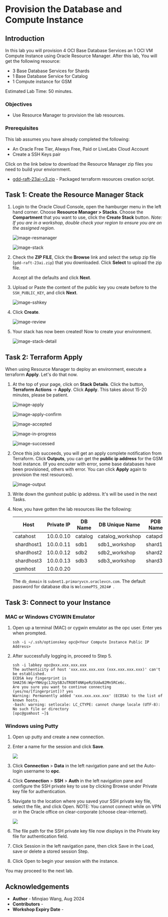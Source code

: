 # Provision the Database and Compute Instance

## Introduction

In this lab you will provision 4 OCI Base Database Services an 1 OCI VM Compute Instance using Oracle Resource Manager. After this lab, You will get the following resource:

-   3 Base Database Services for Shards
-   1 Base Database Service for Catalog
-   1 Compute instance for GSM

Estimated Lab Time: 50 minutes.

### Objectives

-   Use Resource Manager to provision the lab resources.

### Prerequisites

This lab assumes you have already completed the following:
- An Oracle Free Tier, Always Free, Paid or LiveLabs Cloud Account
- Create a SSH Keys pair

Click on the link below to download the Resource Manager zip files you need to build your enviornment.

- [gdd-raft-23ai-v3.zip](https://c4u04.objectstorage.us-ashburn-1.oci.customer-oci.com/p/EcTjWk2IuZPZeNnD_fYMcgUhdNDIDA6rt9gaFj_WZMiL7VvxPBNMY60837hu5hga/n/c4u04/b/livelabsfiles/o/gdd-raft-23ai-v3.zip) - Packaged terraform resources creation script.



## **Task 1:** Create the Resource Manager Stack

1. Login to the Oracle Cloud Console, open the hamburger menu in the left hand corner. Choose **Resource Manager > Stacks**. Choose the **Compartment** that you want to use, click the  **Create Stack** button. *Note: If you are in a workshop, double check your region to ensure you are on the assigned region.*

    ![image-resmanager](images/image-resmanager.png)

    

    ![image-stack](images/image-stack.png)

2. Check the **ZIP FILE**, Click the **Browse** link and select the setup zip file (`gdd-raft-23ai.zip`) that you downloaded. Click **Select** to upload the zip file.

    

    Accept all the defaults and click **Next**.


3. Upload or Paste the content of the public key you create before to the `SSH_PUBLIC_KEY`,  and click **Next**.

    ![image-sshkey](images/image-sshkey.png)

4. Click **Create**.

    ![image-review](images/image-review.png)

5. Your stack has now been created!  Now to create your environment. 

    ![image-stack-detail](images/image-stack-detail.png)



## **Task 2:** Terraform Apply

When using Resource Manager to deploy an environment, execute a terraform  **Apply**. Let's do that now.

1. At the top of your page, click on **Stack Details**.  Click the button, **Terraform Actions** -> **Apply**. Click **Apply**. This takes about 15-20 minutes, please be patient.

    ![image-apply](images/image-apply.png)

    ![image-apply-confirm](images/image-apply-confirm.png)

    ![image-accepted](images/image-accepted.png)

    ![image-in-progress](images/image-in-progress.png)

    ![image-successed](images/image-successed.png)

    

2. Once this job succeeds, you will get an apply complete notification from Terraform.  Click **Outputs**,  you can get the **public ip address** for the GSM host instance. (If you encouter with error, some base databases have been provisioned, others with error. You can click **Apply** again to provision the rest resources).

    ![image-output](images/image-output.png)

    

3. Write down the gsmhost public ip address. It's will be used in the next Tasks.

4. Now, you have gotten the lab resources like the following:

    | Host       | Private IP | DB Name | DB Unique Name   | PDB Name |
    | ---------- | ---------- | ------- | ---------------- | -------- |
    | catahost   | 10.0.0.10  | catalog | catalog_workshop | catapdb  |
    | shardhost1 | 10.0.0.11  | sdb1    | sdb1_workshop    | shard1   |
    | shardhost2 | 10.0.0.12  | sdb2    | sdb2_workshop    | shard2   |
    | shardhost3 | 10.0.0.13  | sdb3    | sdb3_workshop    | shard3   |
    | gsmhost    | 10.0.0.20  |         |                  |          |

    The `db_domain` is `subnet1.primaryvcn.oraclevcn.com`. The default password for database dba is `WelcomePTS_2024# `.

## **Task 3:** Connect to your Instance

### MAC or Windows CYGWIN Emulator

1.  Open up a terminal (MAC) or cygwin emulator as the opc user.  Enter yes when prompted.

    ````
    ssh -i ~/.ssh/optionskey opc@<Your Compute Instance Public IP Address>
    ````

2. After successfully logging in, proceed to Step 5.

    ```
    ssh -i labkey opc@xxx.xxx.xxx.xxx
    The authenticity of host 'xxx.xxx.xxx.xxx (xxx.xxx.xxx.xxx)' can't be established.
    ECDSA key fingerprint is SHA256:Wq+YNHzgc1JUySBJuTRO0T4NKpeRz5Udw82Mn5RCe6c.
    Are you sure you want to continue connecting (yes/no/[fingerprint])? yes
    Warning: Permanently added 'xxx.xxx.xxx.xxx' (ECDSA) to the list of known hosts.
    -bash: warning: setlocale: LC_CTYPE: cannot change locale (UTF-8): No such file or directory
    [opc@gsmhost ~]$ 
    ```

    

### Windows using Putty

1.  Open up putty and create a new connection.

2.  Enter a name for the session and click **Save**.

    ![](./images/putty-setup.png " ")

3.  Click **Connection** > **Data** in the left navigation pane and set the Auto-login username to **opc**.

4.  Click **Connection** > **SSH** > **Auth** in the left navigation pane and configure the SSH private key to use by clicking Browse under Private key file for authentication.

5.  Navigate to the location where you saved your SSH private key file, select the file, and click Open.  NOTE:  You cannot connect while on VPN or in the Oracle office on clear-corporate (choose clear-internet).

    ![](./images/putty-auth.png " ")

6.  The file path for the SSH private key file now displays in the Private key file for authentication field.

7.  Click Session in the left navigation pane, then click Save in the Load, save or delete a stored session Step.

8.  Click Open to begin your session with the instance.

    

You may proceed to the next lab.

## Acknowledgements
* **Author** - Minqiao Wang, Aug 2024
* **Contributors** -  
* **Workshop Expiry Date** - 

